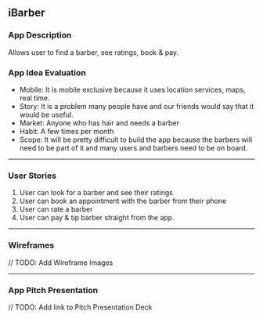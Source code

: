 ## iBarber

### App Description
Allows user to find a barber, see ratings, book & pay.

### App Idea Evaluation

- Mobile: It is mobile exclusive because it uses location services, maps, real time.
- Story: It is a problem many people have and our friends would say that it would be useful.
- Market: Anyone who has hair and needs a barber
- Habit: A few times per month
- Scope: It will be pretty difficult to build the app because the barbers will need to be part of it and many users and barbers need to be on board.

---

### User Stories

1. User can look for a barber and see their ratings
2. User can book an appointment with the barber from their phone
3. User can rate a barber
4. User can pay & tip barber straight from the app.

---

### Wireframes
// TODO: Add Wireframe Images

---

### App Pitch Presentation
// TODO: Add link to Pitch Presentation Deck
